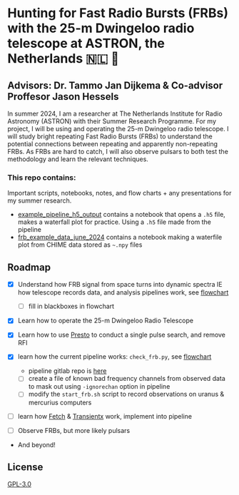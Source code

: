 
# Hunting for Fast Radio Bursts (FRBs) with the 25-m Dwingeloo radio telescope at ASTRON, the Netherlands 🇳🇱 📡
## Advisors: Dr. Tammo Jan Dijkema & Co-advisor Proffesor Jason Hessels
In summer 2024, I am a researcher at The Netherlands Institute for Radio Astronomy (ASTRON) with their Summer Research Programme. For my project, I will be using and operating the 25-m Dwingeloo radio telescope. I will study bright repeating Fast Radio Bursts (FRBs) to understand the potential connections between repeating and apparently non-repeating FRBs. As FRBs are hard to catch, I will also observe pulsars to both test the methodology and learn the relevant techniques.




### This repo contains:
Important scripts, notebooks, notes, and flow charts + any presentations for my summer research. 

* [example_pipeline_h5_output](https://github.com/afinemax/Astron_2024/tree/main/example_pipeline__h5_output) contains a notebook that opens a `.h5` file, makes a waterfall plot for practice. Using a `.h5` file made from the pipeline
* [frb_example_data_june_2024](https://github.com/afinemax/Astron_2024/tree/main/frb_example_data_june_2024) contains a notebook making a waterfile plot from CHIME data stored as `~.npy` files
## Roadmap 

- [x] Understand how FRB signal from space turns into dynamic spectra IE how telescope records data, and analysis pipelines work, see [flowchart](https://github.com/afinemax/Astron_2024/blob/main/flow_charts/frb_to_dynamic_spectra.pdf)
	* [ ] fill in blackboxes in flowchart

- [x] Learn how to operate the 25-m Dwingeloo Radio Telescope 

- [x] Learn how to use [Presto](https://github.com/scottransom/presto) to conduct a single pulse search, and remove RFI

- [x] learn how the current pipeline works: `check_frb.py`, see [flowchart](https://github.com/afinemax/Astron_2024/blob/main/flow_charts/fil_to_dynamic_spectra.pdf) 
	* pipeline gitlab repo is [here](https://gitlab.camras.nl/dijkema/frbscripts)
	* [ ] create a file of known bad frequency channels from observed data to mask out using `-ignorechan` option in pipeline
	* [ ] modify the `start_frb.sh` script to record observations on uranus & mercurius computers

- [ ] learn how [Fetch](https://github.com/devanshkv/fetch) & [Transientx](https://github.com/ypmen/TransientX) work, implement into pipeline

- [ ] Observe FRBs, but more likely pulsars 

- And beyond!


## License

[GPL-3.0](https://github.com/afinemax/Astron_2024/blob/main/LICENSE)
